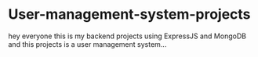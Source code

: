 # User-management-system-projects
hey everyone this is my backend projects using ExpressJS and MongoDB and this projects is a user management system... 
